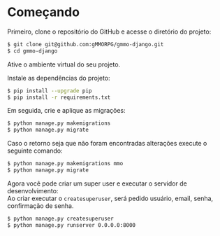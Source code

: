 # Começando  

Primeiro, clone o repositório do GitHub e acesse o diretório do projeto:  

```bash
$ git clone git@github.com:gMMORPG/gmmo-django.git
$ cd gmmo-django
```  

Ative o ambiente virtual do seu projeto.

Instale as dependências do projeto:  

```bash
$ pip install --upgrade pip
$ pip install -r requirements.txt
```

Em seguida, crie e aplique as migrações:  

```bash
$ python manage.py makemigrations
$ python manage.py migrate
```

Caso o retorno seja que não foram encontradas alterações execute o seguinte comando:

```bash
$ python manage.py makemigrations mmo
$ python manage.py migrate
```

Agora você pode criar um super user e executar o servidor de desenvolvimento:  
Ao criar executar o ```createsuperuser```, será pedido usuário, email, senha, confirmação de senha.

```bash
$ python manage.py createsuperuser
$ python manage.py runserver 0.0.0.0:8000
```

